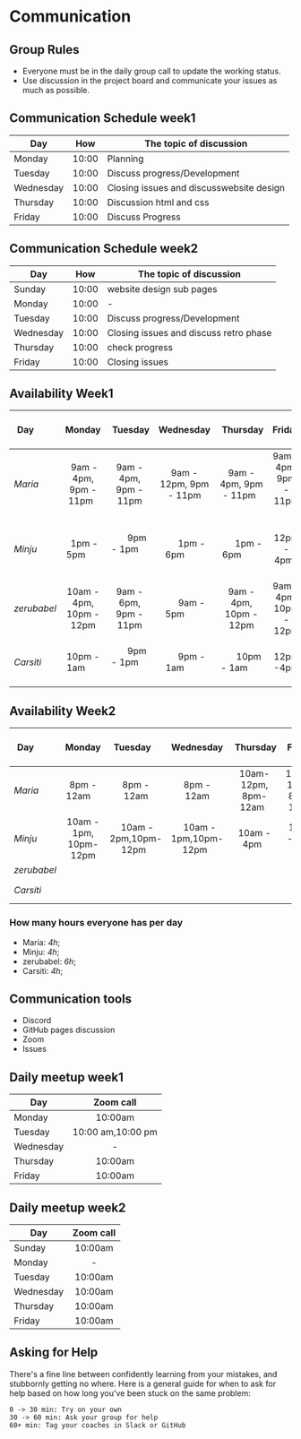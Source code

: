 # Communication

## Group Rules

<!-- any general rules you'd like to set for your group? -->

- Everyone must be in the daily group call to update the working status.
- Use discussion in the project board and communicate your issues as much as
  possible.

## Communication Schedule week1

| Day       |  How  | The topic of discussion                  |
| --------- | :---: | ---------------------------------------- |
| Monday    | 10:00 | Planning                                 |
| Tuesday   | 10:00 | Discuss progress/Development             |
| Wednesday | 10:00 | Closing issues and discusswebsite design |
| Thursday  | 10:00 | Discussion html and css                  |
| Friday    | 10:00 | Discuss Progress                         |

## Communication Schedule week2

| Day       |  How  | The topic of discussion                |
| --------- | :---: | -------------------------------------- |
| Sunday    | 10:00 | website design sub pages               |
| Monday    | 10:00 | -                                      |
| Tuesday   | 10:00 | Discuss progress/Development           |
| Wednesday | 10:00 | Closing issues and discuss retro phase |
| Thursday  | 10:00 | check progress                         |
| Friday    | 10:00 | Closing issues                         |

## Availability Week1

| Day         |         Monday           |        Tuesday         |       Wednesday         |        Thursday         |         Friday          |  Saturday   |   Sunday    |
| ----------- | :----------------------: | :--------------------: | :---------------------: | :---------------------: | :---------------------: | :---------: | :---------: |
| _Maria_     |  9am - 4pm, 9pm - 11pm   | 9am - 4pm, 9pm - 11pm  | 9am - 12pm, 9pm - 11pm  | 9am - 4pm, 9pm - 11pm   | 9am - 4pm, 9pm - 11pm   | 11am - 1pm  | 9pm - 12am  |
| _Minju_     |        1pm - 5pm         |       9pm - 1pm        |       1pm - 6pm         |       1pm - 6pm         |       12pm - 4pm        | 9pm - 1pm   | 12pm - 6pm  |
| _zerubabel_ | 10am - 4pm, 10pm - 12pm  | 9am - 6pm, 9pm - 11pm  |       9am - 5pm         | 9am - 4pm, 10pm - 12pm  | 9am - 4pm, 10pm - 12pm  | 11am - 7pm  | 9pm - 12am  |
| _Carsiti_   |       10pm - 1am         |       9pm - 1pm        |       9pm - 1am         |       10pm - 1am        |       12pm -4pm         | 9pm - 1pm   |             |

## Availability Week2

| Day         |         Monday           |        Tuesday          |       Wednesday          |        Thursday         |         Friday         |  Saturday   |   Sunday    |
| ----------- | :----------------------: | :---------------------: | :----------------------: | :---------------------: | :--------------------: | :---------: | :---------: |
| _Maria_     |      8pm - 12am          |       8pm - 12am        |        8pm - 12am        |  10am-12pm, 8pm-12am    |  10am-12pm, 8pm-12am   | 8pm - 12am  |             |
| _Minju_     |  10am - 1pm, 10pm-12pm   |  10am - 2pm,10pm-12pm   |   10am - 1pm,10pm-12pm   |      10am - 4pm         |     10am - 4pm         |     -       | 12pm - 6pm  |
| _zerubabel_ |                          |                         |                          |                         |                        |             |             |
| _Carsiti_   |                          |                         |                          |                         |                        |             |             |

### How many hours everyone has per day

- Maria: _4h_;
- Minju: _4h_;
- zerubabel: _6h_;
- Carsiti: _4h_;

## Communication tools

- Discord
- GitHub pages discussion
- Zoom
- Issues

## Daily meetup week1

| Day       |     Zoom call     |
| --------- | :---------------: |
| Monday    |      10:00am      |
| Tuesday   | 10:00 am,10:00 pm |
| Wednesday |         -         |
| Thursday  |      10:00am      |
| Friday    |      10:00am      |

## Daily meetup week2

| Day       | Zoom call |
| --------- | :-------: |
| Sunday    |  10:00am  |
| Monday    |     -     |
| Tuesday   |  10:00am  |
| Wednesday |  10:00am  |
| Thursday  |  10:00am  |
| Friday    |  10:00am  |

## Asking for Help

There's a fine line between confidently learning from your mistakes, and
stubbornly getting no where. Here is a general guide for when to ask for help
based on how long you've been stuck on the same problem:

    0 -> 30 min: Try on your own
    30 -> 60 min: Ask your group for help
    60+ min: Tag your coaches in Slack or GitHub
